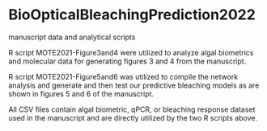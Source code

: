 # BioOpticalBleachingPrediction2022
manuscript data and analytical scripts


R script MOTE2021-Figure3and4 were utilized to analyze algal biometrics and molecular data for generating figures 3 and 4 from the manuscript. 

R script MOTE2021-Figure5and6 was utilized to compile the network analysis and generate and then test our predictive bleaching models as are shown in figures 5 and 6 of the manuscript.

All CSV files contain algal biometric, qPCR, or bleaching response dataset used in the manuscript and are directly utilized by the two R scripts above.
